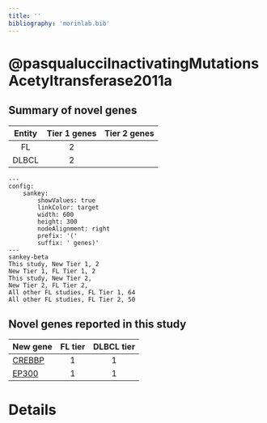 ```yaml
---
title: ''
bibliography: 'morinlab.bib'
---
```


# @pasqualucciInactivatingMutationsAcetyltransferase2011a
## Summary of novel genes

|Entity| Tier 1 genes| Tier 2 genes|
|:-:|:-:|:-:|
|FL|2||
|DLBCL|2||
```mermaid
---
config:
    sankey:
        showValues: true
        linkColor: target
        width: 600
        height: 300
        nodeAlignment: right
        prefix: '('
        suffix: ' genes)'
---
sankey-beta
This study, New Tier 1, 2
New Tier 1, FL Tier 1, 2
This study, New Tier 2, 
New Tier 2, FL Tier 2, 
All other FL studies, FL Tier 1, 64
All other FL studies, FL Tier 2, 50
```


## Novel genes reported in this study

|New gene|FL tier|DLBCL tier|
|:-|:-:|:-:|
|[CREBBP](CREBBP)|1 |1 |
|[EP300](EP300)|1 |1 |

# Details

